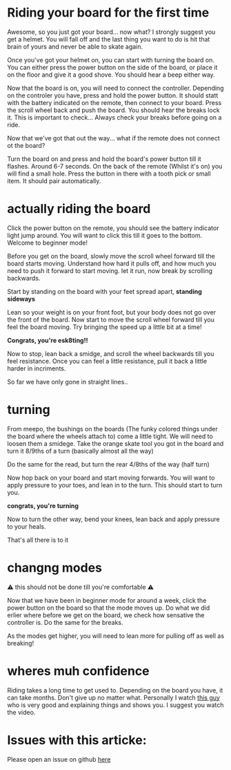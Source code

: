 # Riding your board for the first time
Awesome, so you just got your board... now what?
I strongly suggest you get a helmet. You will fall off and the last thing you want to do is hit that brain of yours and never be able to skate again.

Once you've got your helmet on, you can start with turning the board on. You can either press the power button on the side of the board, or place it on the floor and give it a good shove. You should hear a beep either way.

Now that the board is on, you will need to connect the controller. Depending on the controler you have, press and hold the power button. It should statt with the battery indicated on the remote, then connect to your board. Press the scroll wheel back and push the board. You should hear the breaks lock it. This is important to check... Always check your breaks before going on a ride.

Now that we've got that out the way...  what if the remote does not connect ot the board? 

Turn the board on and press and hold the board's power button till it flashes. Around 6-7 seconds.
On the back of the remote (Whilst it's on) you will find a small hole. Press the button in there with a tooth pick or small item. It should pair automatically.

# actually riding the board

Click the power button on the remote, you should see the battery indicator light jump around. You will want to click this till it goes to the bottom.
Welcome to beginner mode!

Before you get on the board, slowly move the scroll wheel forward till the board starts moving. Understand how hard it pulls off, and how much you need to push it forward to start moving. let it run, now break by scrolling backwards.

Start by standing on the board with your feet spread apart, **standing sideways**

Lean so your weight is on your front foot, but your body does not go over the front of the board. Now start to move the scroll wheel forward till you feel the board moving. Try bringing the speed up a little bit at a time! 

**Congrats, you're esk8ting!!**

Now to stop, lean back a smidge, and scroll the wheel backwards till you feel resistance. Once you can feel a little resistance, pull it back a little harder in incriments.

So far we have only gone in straight lines..

# turning
From meepo, the bushings on the boards (The funky colored things under the board where the wheels attach to) come a little tight. We will need to loosen them a smidege. Take the orange skate tool you got in the board and turn it 8/9ths of a turn (basically almost all the way)

Do the same for the read, but turn the rear 4/8ths of the way (half turn)

Now hop back on your board and start moving forwards. You will want to apply pressure to your toes, and lean in to the turn. This should start to turn you. 

**congrats, you're turning**

Now to turn the other way, bend your knees, lean back and apply pressure to your heals.

That's all there is to it

# changng modes

⚠️ this should not be done till you're comfortable ⚠️ 

Now that we have been in beginner mode for around a week, click the power button on the board so that the mode moves up. Do what we did erlier where before we get on the board, we check how sensative the controller is. Do the same for the breaks.

As the modes get higher, you will need to lean more for pulling off as well as breaking!

# wheres muh confidence
Riding takes a long time to get used to. Depending on the board you have, it can take months. Don't give up no matter what.
Personally I watch [this guy](https://www.youtube.com/watch?v=b3yG8NWXQQE) who is very good and explaining things and shows you. I suggest you watch the video.

# Issues with this articke:
Please open an issue on github [here](https://github.com/userbradley/meepoboards/blob/master/wiki/riding.md)